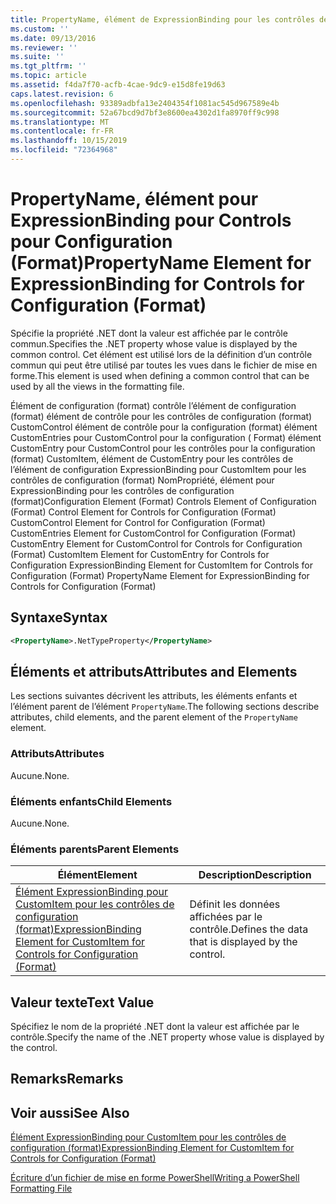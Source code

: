 ```yaml
---
title: PropertyName, élément de ExpressionBinding pour les contrôles de configuration (format) | Microsoft Docs
ms.custom: ''
ms.date: 09/13/2016
ms.reviewer: ''
ms.suite: ''
ms.tgt_pltfrm: ''
ms.topic: article
ms.assetid: f4da7f70-acfb-4cae-9dc9-e15d8fe19d63
caps.latest.revision: 6
ms.openlocfilehash: 93389adbfa13e2404354f1081ac545d967589e4b
ms.sourcegitcommit: 52a67bcd9d7bf3e8600ea4302d1fa8970ff9c998
ms.translationtype: MT
ms.contentlocale: fr-FR
ms.lasthandoff: 10/15/2019
ms.locfileid: "72364968"
---
```

# <a name="propertyname-element-for-expressionbinding-for-controls-for-configuration-format"></a><span data-ttu-id="d835b-102">PropertyName, élément pour ExpressionBinding pour Controls pour Configuration (Format)</span><span class="sxs-lookup"><span data-stu-id="d835b-102">PropertyName Element for ExpressionBinding for Controls for Configuration (Format)</span></span>

<span data-ttu-id="d835b-103">Spécifie la propriété .NET dont la valeur est affichée par le contrôle commun.</span><span class="sxs-lookup"><span data-stu-id="d835b-103">Specifies the .NET property whose value is displayed by the common control.</span></span> <span data-ttu-id="d835b-104">Cet élément est utilisé lors de la définition d’un contrôle commun qui peut être utilisé par toutes les vues dans le fichier de mise en forme.</span><span class="sxs-lookup"><span data-stu-id="d835b-104">This element is used when defining a common control that can be used by all the views in the formatting file.</span></span>

<span data-ttu-id="d835b-105">Élément de configuration (format) contrôle l’élément de configuration (format) élément de contrôle pour les contrôles de configuration (format) CustomControl élément de contrôle pour la configuration (format) élément CustomEntries pour CustomControl pour la configuration ( Format) élément CustomEntry pour CustomControl pour les contrôles pour la configuration (format) CustomItem, élément de CustomEntry pour les contrôles de l’élément de configuration ExpressionBinding pour CustomItem pour les contrôles de configuration (format) NomPropriété, élément pour ExpressionBinding pour les contrôles de configuration (format)</span><span class="sxs-lookup"><span data-stu-id="d835b-105">Configuration Element (Format) Controls Element of Configuration (Format) Control Element for Controls for Configuration (Format) CustomControl Element for Control for Configuration (Format) CustomEntries Element for CustomControl for Configuration (Format) CustomEntry Element for CustomControl for Controls for Configuration (Format) CustomItem Element for CustomEntry for Controls for Configuration ExpressionBinding Element for CustomItem for Controls for Configuration (Format) PropertyName Element for ExpressionBinding for Controls for Configuration (Format)</span></span>

## <a name="syntax"></a><span data-ttu-id="d835b-106">Syntaxe</span><span class="sxs-lookup"><span data-stu-id="d835b-106">Syntax</span></span>

```xml
<PropertyName>.NetTypeProperty</PropertyName>
```

## <a name="attributes-and-elements"></a><span data-ttu-id="d835b-107">Éléments et attributs</span><span class="sxs-lookup"><span data-stu-id="d835b-107">Attributes and Elements</span></span>

<span data-ttu-id="d835b-108">Les sections suivantes décrivent les attributs, les éléments enfants et l’élément parent de l’élément `PropertyName`.</span><span class="sxs-lookup"><span data-stu-id="d835b-108">The following sections describe attributes, child elements, and the parent element of the `PropertyName` element.</span></span>

### <a name="attributes"></a><span data-ttu-id="d835b-109">Attributs</span><span class="sxs-lookup"><span data-stu-id="d835b-109">Attributes</span></span>

<span data-ttu-id="d835b-110">Aucune.</span><span class="sxs-lookup"><span data-stu-id="d835b-110">None.</span></span>

### <a name="child-elements"></a><span data-ttu-id="d835b-111">Éléments enfants</span><span class="sxs-lookup"><span data-stu-id="d835b-111">Child Elements</span></span>

<span data-ttu-id="d835b-112">Aucune.</span><span class="sxs-lookup"><span data-stu-id="d835b-112">None.</span></span>

### <a name="parent-elements"></a><span data-ttu-id="d835b-113">Éléments parents</span><span class="sxs-lookup"><span data-stu-id="d835b-113">Parent Elements</span></span>

|<span data-ttu-id="d835b-114">Élément</span><span class="sxs-lookup"><span data-stu-id="d835b-114">Element</span></span>|<span data-ttu-id="d835b-115">Description</span><span class="sxs-lookup"><span data-stu-id="d835b-115">Description</span></span>|
|-------------|-----------------|
|[<span data-ttu-id="d835b-116">Élément ExpressionBinding pour CustomItem pour les contrôles de configuration (format)</span><span class="sxs-lookup"><span data-stu-id="d835b-116">ExpressionBinding Element for CustomItem for Controls for Configuration (Format)</span></span>](./expressionbinding-element-for-customitem-for-controls-for-configuration-format.md)|<span data-ttu-id="d835b-117">Définit les données affichées par le contrôle.</span><span class="sxs-lookup"><span data-stu-id="d835b-117">Defines the data that is displayed by the control.</span></span>|

## <a name="text-value"></a><span data-ttu-id="d835b-118">Valeur texte</span><span class="sxs-lookup"><span data-stu-id="d835b-118">Text Value</span></span>

<span data-ttu-id="d835b-119">Spécifiez le nom de la propriété .NET dont la valeur est affichée par le contrôle.</span><span class="sxs-lookup"><span data-stu-id="d835b-119">Specify the name of the .NET property whose value is displayed by the control.</span></span>

## <a name="remarks"></a><span data-ttu-id="d835b-120">Remarks</span><span class="sxs-lookup"><span data-stu-id="d835b-120">Remarks</span></span>

## <a name="see-also"></a><span data-ttu-id="d835b-121">Voir aussi</span><span class="sxs-lookup"><span data-stu-id="d835b-121">See Also</span></span>

[<span data-ttu-id="d835b-122">Élément ExpressionBinding pour CustomItem pour les contrôles de configuration (format)</span><span class="sxs-lookup"><span data-stu-id="d835b-122">ExpressionBinding Element for CustomItem for Controls for Configuration (Format)</span></span>](./expressionbinding-element-for-customitem-for-controls-for-configuration-format.md)

[<span data-ttu-id="d835b-123">Écriture d’un fichier de mise en forme PowerShell</span><span class="sxs-lookup"><span data-stu-id="d835b-123">Writing a PowerShell Formatting File</span></span>](./writing-a-powershell-formatting-file.md)
